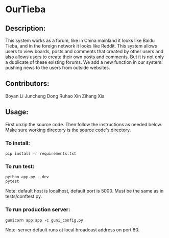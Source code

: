 # OurTieba
## Description:
This system works as a forum, like in China mainland it looks like Baidu Tieba, and in the foreign network it looks like Reddit. This system allows users to view boards, posts and comments that created by other users and also allows users to create their own posts and comments. But it is not only a duplicate of these existing forums. We add a new function in our system: pushing news to the users from outside websites. 

## Contributors:
Boyan Li
Juncheng Dong
Ruhao Xin
Zihang Xia

## Usage:
First unzip the source code. Then follow the instructions as needed below. Make sure working directory is the source code's directory.

### To install:
    pip install -r requirements.txt

### To run test:
    python app.py --dev
    pytest
Note: default host is localhost, default port is 5000. Must be the same as in tests/conftest.py.

### To run production server:
    gunicorn app:app -c guni_config.py
Note: server default runs at local broadcast address on port 80.
